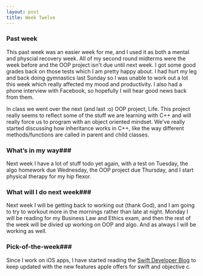 ```yaml
---
layout: post
title: Week Twelve
---
```


### Past week
This past week was an easier week for me, and I used it as both a mental and physcial recovery week. All of my second round midterms were the week before and the OOP project isn't due until next week. I got some good grades back on those tests which I am pretty happy about. I had hurt my leg and back doing gymnastics last Sunday so I was unable to work out a lot this week which really affected my mood and productivity. I also had a phone interview with Facebook, so hopefully I will hear good news back from them.

In class we went over the next (and last :o) OOP project, Life. This project really seems to reflect some of the stuff we are learning with C++ and will really force us to program with an object oriented mindset. We've really started discussing how inheritance works in C++, like the way different methods/functions are called in parent and child classes.

### What’s in my way###
Next week I have a lot of stuff todo yet again, with a test on Tuesday, the algo homework due Wednesday, the OOP project due Thursday, and I start physical therapy for my hip flexor.

### What will I do next week###
Next week I will be getting back to working out (thank God), and I am going to try to workout more in the mornings rather than late at night. Monday I will be reading for my Business Law and Ethics exam, and then the rest of the week will be divied up working on OOP and algo. And as always I will be working as well.


### Pick-of-the-week###
Since I work on iOS apps, I have started reading the [Swift Developer Blog](https://developer.apple.com/swift/blog/) to keep updated with the new features apple offers for swift and objective c. 
